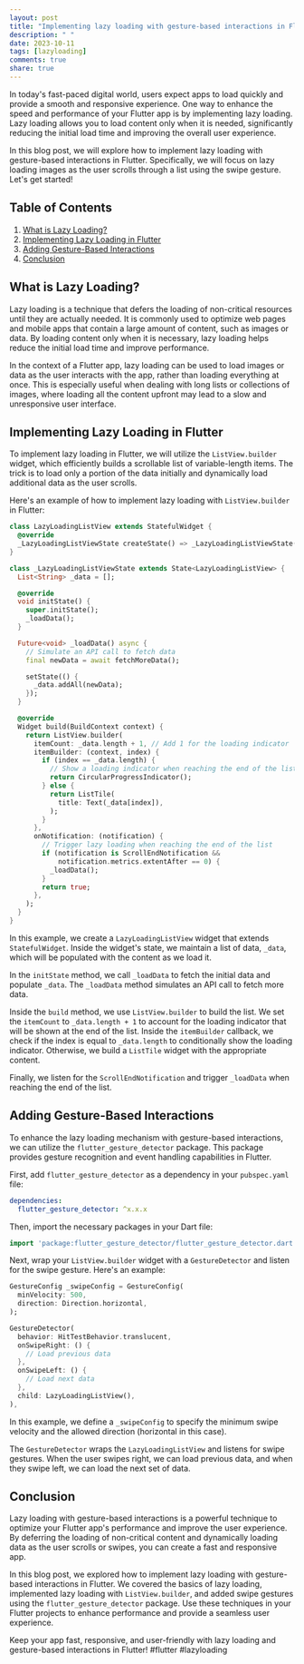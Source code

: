 ```yaml
---
layout: post
title: "Implementing lazy loading with gesture-based interactions in Flutter"
description: " "
date: 2023-10-11
tags: [lazyloading]
comments: true
share: true
---
```


In today's fast-paced digital world, users expect apps to load quickly and provide a smooth and responsive experience. One way to enhance the speed and performance of your Flutter app is by implementing lazy loading. Lazy loading allows you to load content only when it is needed, significantly reducing the initial load time and improving the overall user experience.

In this blog post, we will explore how to implement lazy loading with gesture-based interactions in Flutter. Specifically, we will focus on lazy loading images as the user scrolls through a list using the swipe gesture. Let's get started!

## Table of Contents
1. [What is Lazy Loading?](#what-is-lazy-loading)
2. [Implementing Lazy Loading in Flutter](#implementing-lazy-loading-in-flutter)
3. [Adding Gesture-Based Interactions](#adding-gesture-based-interactions)
4. [Conclusion](#conclusion)

## What is Lazy Loading?
Lazy loading is a technique that defers the loading of non-critical resources until they are actually needed. It is commonly used to optimize web pages and mobile apps that contain a large amount of content, such as images or data. By loading content only when it is necessary, lazy loading helps reduce the initial load time and improve performance.

In the context of a Flutter app, lazy loading can be used to load images or data as the user interacts with the app, rather than loading everything at once. This is especially useful when dealing with long lists or collections of images, where loading all the content upfront may lead to a slow and unresponsive user interface.

## Implementing Lazy Loading in Flutter
To implement lazy loading in Flutter, we will utilize the `ListView.builder` widget, which efficiently builds a scrollable list of variable-length items. The trick is to load only a portion of the data initially and dynamically load additional data as the user scrolls.

Here's an example of how to implement lazy loading with `ListView.builder` in Flutter:

```dart
class LazyLoadingListView extends StatefulWidget {
  @override
  _LazyLoadingListViewState createState() => _LazyLoadingListViewState();
}

class _LazyLoadingListViewState extends State<LazyLoadingListView> {
  List<String> _data = [];

  @override
  void initState() {
    super.initState();
    _loadData();
  }

  Future<void> _loadData() async {
    // Simulate an API call to fetch data
    final newData = await fetchMoreData();

    setState(() {
      _data.addAll(newData);
    });
  }

  @override
  Widget build(BuildContext context) {
    return ListView.builder(
      itemCount: _data.length + 1, // Add 1 for the loading indicator
      itemBuilder: (context, index) {
        if (index == _data.length) {
          // Show a loading indicator when reaching the end of the list
          return CircularProgressIndicator();
        } else {
          return ListTile(
            title: Text(_data[index]),
          );
        }
      },
      onNotification: (notification) {
        // Trigger lazy loading when reaching the end of the list
        if (notification is ScrollEndNotification &&
            notification.metrics.extentAfter == 0) {
          _loadData();
        }
        return true;
      },
    );
  }
}
```

In this example, we create a `LazyLoadingListView` widget that extends `StatefulWidget`. Inside the widget's state, we maintain a list of data, `_data`, which will be populated with the content as we load it.

In the `initState` method, we call `_loadData` to fetch the initial data and populate `_data`. The `_loadData` method simulates an API call to fetch more data.

Inside the `build` method, we use `ListView.builder` to build the list. We set the `itemCount` to `_data.length + 1` to account for the loading indicator that will be shown at the end of the list. 
Inside the `itemBuilder` callback, we check if the index is equal to `_data.length` to conditionally show the loading indicator. Otherwise, we build a `ListTile` widget with the appropriate content.

Finally, we listen for the `ScrollEndNotification` and trigger `_loadData` when reaching the end of the list. 

## Adding Gesture-Based Interactions
To enhance the lazy loading mechanism with gesture-based interactions, we can utilize the `flutter_gesture_detector` package. This package provides gesture recognition and event handling capabilities in Flutter.

First, add `flutter_gesture_detector` as a dependency in your `pubspec.yaml` file:

```yaml
dependencies:
  flutter_gesture_detector: ^x.x.x
```

Then, import the necessary packages in your Dart file:

```dart
import 'package:flutter_gesture_detector/flutter_gesture_detector.dart';
```

Next, wrap your `ListView.builder` widget with a `GestureDetector` and listen for the swipe gesture. Here's an example:

```dart
GestureConfig _swipeConfig = GestureConfig(
  minVelocity: 500,
  direction: Direction.horizontal,
);

GestureDetector(
  behavior: HitTestBehavior.translucent,
  onSwipeRight: () {
    // Load previous data
  },
  onSwipeLeft: () {
    // Load next data
  },
  child: LazyLoadingListView(),
),
```

In this example, we define a `_swipeConfig` to specify the minimum swipe velocity and the allowed direction (horizontal in this case).

The `GestureDetector` wraps the `LazyLoadingListView` and listens for swipe gestures. When the user swipes right, we can load previous data, and when they swipe left, we can load the next set of data.

## Conclusion
Lazy loading with gesture-based interactions is a powerful technique to optimize your Flutter app's performance and improve the user experience. By deferring the loading of non-critical content and dynamically loading data as the user scrolls or swipes, you can create a fast and responsive app.

In this blog post, we explored how to implement lazy loading with gesture-based interactions in Flutter. We covered the basics of lazy loading, implemented lazy loading with `ListView.builder`, and added swipe gestures using the `flutter_gesture_detector` package. Use these techniques in your Flutter projects to enhance performance and provide a seamless user experience.

Keep your app fast, responsive, and user-friendly with lazy loading and gesture-based interactions in Flutter! #flutter #lazyloading